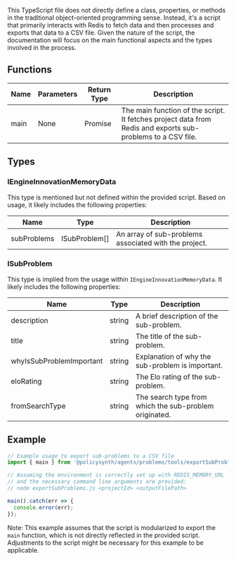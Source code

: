 This TypeScript file does not directly define a class, properties, or methods in the traditional object-oriented programming sense. Instead, it's a script that primarily interacts with Redis to fetch data and then processes and exports that data to a CSV file. Given the nature of the script, the documentation will focus on the main functional aspects and the types involved in the process.

## Functions

| Name  | Parameters | Return Type | Description |
|-------|------------|-------------|-------------|
| main  | None       | Promise<void> | The main function of the script. It fetches project data from Redis and exports sub-problems to a CSV file. |

## Types

### IEngineInnovationMemoryData

This type is mentioned but not defined within the provided script. Based on usage, it likely includes the following properties:

| Name          | Type                         | Description               |
|---------------|------------------------------|---------------------------|
| subProblems   | ISubProblem[]                | An array of sub-problems associated with the project. |

### ISubProblem

This type is implied from the usage within `IEngineInnovationMemoryData`. It likely includes the following properties:

| Name                      | Type   | Description               |
|---------------------------|--------|---------------------------|
| description               | string | A brief description of the sub-problem. |
| title                     | string | The title of the sub-problem. |
| whyIsSubProblemImportant  | string | Explanation of why the sub-problem is important. |
| eloRating                 | string | The Elo rating of the sub-problem. |
| fromSearchType            | string | The search type from which the sub-problem originated. |

## Example

```typescript
// Example usage to export sub-problems to a CSV file
import { main } from '@policysynth/agents/problems/tools/exportSubProblems.js';

// Assuming the environment is correctly set up with REDIS_MEMORY_URL
// and the necessary command line arguments are provided:
// node exportSubProblems.js <projectId> <outputFilePath>

main().catch(err => {
  console.error(err);
});
```

Note: This example assumes that the script is modularized to export the `main` function, which is not directly reflected in the provided script. Adjustments to the script might be necessary for this example to be applicable.